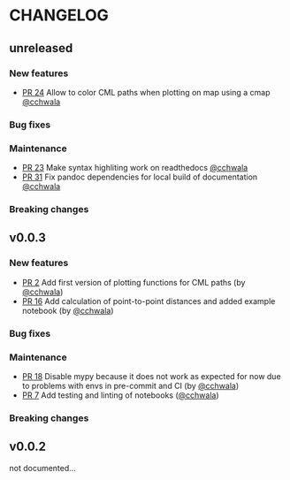 # CHANGELOG

## unreleased

### New features

- [PR 24](https://github.com/OpenSenseAction/poligrain/pull/24) Allow to color
  CML paths when plotting on map using a cmap
  [@cchwala](https://github.com/cchwala)

### Bug fixes

### Maintenance

- [PR 23](https://github.com/OpenSenseAction/poligrain/pull/23) Make syntax
  highliting work on readthedocs [@cchwala](https://github.com/cchwala)
- [PR 31](https://github.com/OpenSenseAction/poligrain/pull/31) Fix pandoc
  dependencies for local build of documentation
  [@cchwala](https://github.com/cchwala)

### Breaking changes

## v0.0.3

### New features

- [PR 2](https://github.com/OpenSenseAction/poligrain/pull/2) Add first version
  of plotting functions for CML paths (by
  [@cchwala](https://github.com/cchwala))
- [PR 16](https://github.com/OpenSenseAction/poligrain/pull/16) Add calculation
  of point-to-point distances and added example notebook (by
  [@cchwala](https://github.com/cchwala))

### Bug fixes

### Maintenance

- [PR 18](https://github.com/OpenSenseAction/poligrain/pull/18) Disable mypy
  because it does not work as expected for now due to problems with envs in
  pre-commit and CI (by [@cchwala](https://github.com/cchwala))
- [PR 7](https://github.com/OpenSenseAction/poligrain/pull/7) Add testing and
  linting of notebooks ([@cchwala](https://github.com/cchwala))

### Breaking changes

## v0.0.2

not documented...
